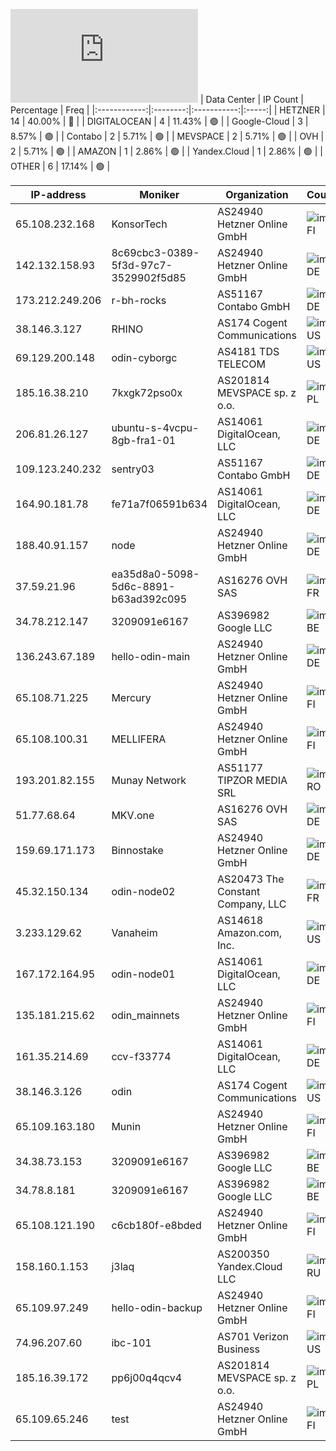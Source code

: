 ![Diagramm](https://github.com/obajay/StateSync-snapshots/blob/main/Projects/Odin/1/README.md)
| Data Center | IP Count | Percentage | Freq |
|:------------:|:--------:|:-----------:|:-----:|
| HETZNER | 14 | 40.00% | 🔴 |
| DIGITALOCEAN | 4 | 11.43% | 🟢 |
| Google-Cloud | 3 | 8.57% | 🟢 |
| Contabo | 2 | 5.71% | 🟢 |
| MEVSPACE | 2 | 5.71% | 🟢 |
| OVH | 2 | 5.71% | 🟢 |
| AMAZON | 1 | 2.86% | 🟢 |
| Yandex.Cloud | 1 | 2.86% | 🟢 |
| OTHER | 6 | 17.14% | 🟢 |

<!-- START_TABLE -->
| IP-address | Moniker | Organization | Country | City |
|-------------|---------|---------------|---------|------|
| 65.108.232.168 | KonsorTech | AS24940 Hetzner Online GmbH | ![image](https://raw.githubusercontent.com/obajay/FlagKit/master/Assets/SVG/FI.svg) FI | Helsinki |
| 142.132.158.93 | 8c69cbc3-0389-5f3d-97c7-3529902f5d85 | AS24940 Hetzner Online GmbH | ![image](https://raw.githubusercontent.com/madebybowtie/FlagKit/master/Assets/SVG/DE.svg) DE | Aachen |
| 173.212.249.206 | r-bh-rocks | AS51167 Contabo GmbH | ![image](https://raw.githubusercontent.com/madebybowtie/FlagKit/master/Assets/SVG/DE.svg) DE | Nürnberg |
| 38.146.3.127 | RHINO | AS174 Cogent Communications | ![image](https://raw.githubusercontent.com/obajay/FlagKit/master/Assets/SVG/US.svg) US | Troy |
| 69.129.200.148 | odin-cyborgc | AS4181 TDS TELECOM | ![image](https://raw.githubusercontent.com/obajay/FlagKit/master/Assets/SVG/US.svg) US | Madison |
| 185.16.38.210 | 7kxgk72pso0x | AS201814 MEVSPACE sp. z o.o. | ![image](https://raw.githubusercontent.com/obajay/FlagKit/master/Assets/SVG/PL.svg) PL | Warsaw |
| 206.81.26.127 | ubuntu-s-4vcpu-8gb-fra1-01 | AS14061 DigitalOcean, LLC | ![image](https://raw.githubusercontent.com/madebybowtie/FlagKit/master/Assets/SVG/DE.svg) DE | Frankfurt am Main |
| 109.123.240.232 | sentry03 | AS51167 Contabo GmbH | ![image](https://raw.githubusercontent.com/madebybowtie/FlagKit/master/Assets/SVG/DE.svg) DE | Düsseldorf |
| 164.90.181.78 | fe71a7f06591b634 | AS14061 DigitalOcean, LLC | ![image](https://raw.githubusercontent.com/madebybowtie/FlagKit/master/Assets/SVG/DE.svg) DE | Frankfurt am Main |
| 188.40.91.157 | node | AS24940 Hetzner Online GmbH | ![image](https://raw.githubusercontent.com/madebybowtie/FlagKit/master/Assets/SVG/DE.svg) DE | Falkenstein |
| 37.59.21.96 | ea35d8a0-5098-5d6c-8891-b63ad392c095 | AS16276 OVH SAS | ![image](https://raw.githubusercontent.com/obajay/FlagKit/master/Assets/SVG/FR.svg) FR | Calais |
| 34.78.212.147 | 3209091e6167 | AS396982 Google LLC | ![image](https://raw.githubusercontent.com/obajay/FlagKit/master/Assets/SVG/BE.svg) BE | Brussels |
| 136.243.67.189 | hello-odin-main | AS24940 Hetzner Online GmbH | ![image](https://raw.githubusercontent.com/madebybowtie/FlagKit/master/Assets/SVG/DE.svg) DE | Gunzenhausen |
| 65.108.71.225 | Mercury | AS24940 Hetzner Online GmbH | ![image](https://raw.githubusercontent.com/obajay/FlagKit/master/Assets/SVG/FI.svg) FI | Helsinki |
| 65.108.100.31 | MELLIFERA | AS24940 Hetzner Online GmbH | ![image](https://raw.githubusercontent.com/obajay/FlagKit/master/Assets/SVG/FI.svg) FI | Helsinki |
| 193.201.82.155 | Munay Network | AS51177 TIPZOR MEDIA SRL | ![image](https://raw.githubusercontent.com/obajay/FlagKit/master/Assets/SVG/RO.svg) RO | Rucăr |
| 51.77.68.64 | MKV.one | AS16276 OVH SAS | ![image](https://raw.githubusercontent.com/madebybowtie/FlagKit/master/Assets/SVG/DE.svg) DE | Frankfurt am Main |
| 159.69.171.173 | Binnostake | AS24940 Hetzner Online GmbH | ![image](https://raw.githubusercontent.com/madebybowtie/FlagKit/master/Assets/SVG/DE.svg) DE | Gunzenhausen |
| 45.32.150.134 | odin-node02 | AS20473 The Constant Company, LLC | ![image](https://raw.githubusercontent.com/obajay/FlagKit/master/Assets/SVG/FR.svg) FR | Aubervilliers |
| 3.233.129.62 | Vanaheim | AS14618 Amazon.com, Inc. | ![image](https://raw.githubusercontent.com/obajay/FlagKit/master/Assets/SVG/US.svg) US | Ashburn |
| 167.172.164.95 | odin-node01 | AS14061 DigitalOcean, LLC | ![image](https://raw.githubusercontent.com/madebybowtie/FlagKit/master/Assets/SVG/DE.svg) DE | Frankfurt am Main |
| 135.181.215.62 | odin_mainnets | AS24940 Hetzner Online GmbH | ![image](https://raw.githubusercontent.com/obajay/FlagKit/master/Assets/SVG/FI.svg) FI | Tuusula |
| 161.35.214.69 | ccv-f33774 | AS14061 DigitalOcean, LLC | ![image](https://raw.githubusercontent.com/madebybowtie/FlagKit/master/Assets/SVG/DE.svg) DE | Frankfurt am Main |
| 38.146.3.126 | odin | AS174 Cogent Communications | ![image](https://raw.githubusercontent.com/obajay/FlagKit/master/Assets/SVG/US.svg) US | Troy |
| 65.109.163.180 | Munin | AS24940 Hetzner Online GmbH | ![image](https://raw.githubusercontent.com/obajay/FlagKit/master/Assets/SVG/FI.svg) FI | Helsinki |
| 34.38.73.153 | 3209091e6167 | AS396982 Google LLC | ![image](https://raw.githubusercontent.com/obajay/FlagKit/master/Assets/SVG/BE.svg) BE | Brussels |
| 34.78.8.181 | 3209091e6167 | AS396982 Google LLC | ![image](https://raw.githubusercontent.com/obajay/FlagKit/master/Assets/SVG/BE.svg) BE | Brussels |
| 65.108.121.190 | c6cb180f-e8bded | AS24940 Hetzner Online GmbH | ![image](https://raw.githubusercontent.com/obajay/FlagKit/master/Assets/SVG/FI.svg) FI | Helsinki |
| 158.160.1.153 | j3laq | AS200350 Yandex.Cloud LLC | ![image](https://raw.githubusercontent.com/obajay/FlagKit/master/Assets/SVG/RU.svg) RU | Moscow |
| 65.109.97.249 | hello-odin-backup | AS24940 Hetzner Online GmbH | ![image](https://raw.githubusercontent.com/obajay/FlagKit/master/Assets/SVG/FI.svg) FI | Helsinki |
| 74.96.207.60 | ibc-101 | AS701 Verizon Business | ![image](https://raw.githubusercontent.com/obajay/FlagKit/master/Assets/SVG/US.svg) US | Aspen Hill |
| 185.16.39.172 | pp6j00q4qcv4 | AS201814 MEVSPACE sp. z o.o. | ![image](https://raw.githubusercontent.com/obajay/FlagKit/master/Assets/SVG/PL.svg) PL | Warsaw |
| 65.109.65.246 | test | AS24940 Hetzner Online GmbH | ![image](https://raw.githubusercontent.com/obajay/FlagKit/master/Assets/SVG/FI.svg) FI | Helsinki |

<!-- END_TABLE -->